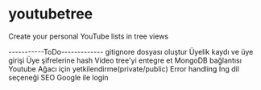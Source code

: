 # youtubetree
Create your personal YouTube lists in tree views


-----------ToDo-------------
gitignore dosyası oluştur
Üyelik kaydı ve üye girişi
Üye şifrelerine hash
Video tree'yi entegre et
MongoDB bağlantısı
Youtube Ağacı için yetkilendirme(private/public)
Error handling
İng dil seçeneği
SEO
Google ile login